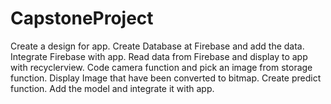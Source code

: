 # CapstoneProject
Create a design for app.
Create Database at Firebase and add the data.
Integrate Firebase with app.
Read data from Firebase and display to app with recyclerview.
Code camera function and pick an image from storage function.
Display Image that have been converted to bitmap.
Create predict function.
Add the model and integrate it with app.
